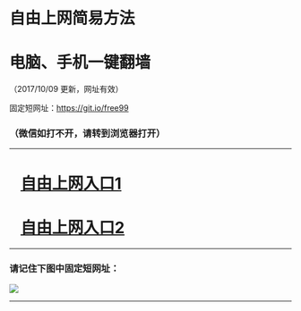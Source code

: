 ﻿# 自由上网简易方法

# 电脑、手机一键翻墙

（2017/10/09 更新，网址有效）

固定短网址：https://git.io/free99

### （微信如打不开，请转到浏览器打开）


***





# &nbsp;&nbsp; <a href="http://ft2386617992.fwq-tz-1001.info/fwqtz01.html?t=100900120336 " target="_blank">自由上网入口1</a>
# &nbsp;&nbsp; <a href="http://ft2185618928.fwq-tz-1002.info/fwqtz02.html?t=100900115287 " target="_blank">自由上网入口2</a>
***

### 请记住下图中固定短网址：

<img src="https://s3-us-west-2.amazonaws.com/fwq-1001/yjfq-20170905okok.png" /> 


***

